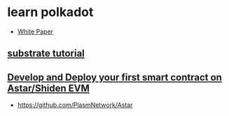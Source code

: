 # learn polkadot

- [White Paper](whitepaper/README.md)

## [substrate tutorial](https://docs.substrate.io/tutorials/v3/)

## [Develop and Deploy your first smart contract on Astar/Shiden EVM](https://docs.astar.network/tutorial/develop-and-deploy-your-first-smart-contract-on-aster-shiden-evm)

- <https://github.com/PlasmNetwork/Astar>
